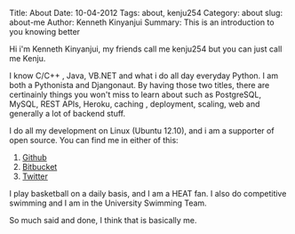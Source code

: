 Title: About
Date: 10-04-2012
Tags: about, kenju254
Category: about
slug: about-me
Author: Kenneth Kinyanjui
Summary: This is an introduction to you knowing better



Hi i'm Kenneth Kinyanjui, my friends call me kenju254 but you can just call me Kenju.

I know C/C++ , Java, VB.NET and what i do all day everyday Python. I am both a Pythonista
and Djangonaut. By having those two titles, there are certinainly things you won't miss to
learn about such as PostgreSQL, MySQL, REST APIs, Heroku, caching , deployment, scaling, web
and generally a lot of backend stuff.

I do all my development on Linux (Ubuntu 12.10), and i am a supporter of open source.
You can find me in either of this:

1. [Github](http://github.com/kenju254)
2. [Bitbucket](https://bitbucket.org/kenju254)
3. [Twitter](http://twiiter.com/kenmbugua)

I play basketball on a daily basis, and I am a HEAT fan. I also do competitive swimming and
I am in the University Swimming Team.

So much said and done, I think that is basically me.

